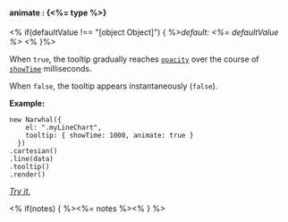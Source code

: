 #### **animate** : {<%= type %>}

<% if(defaultValue !== "[object Object]") { %>*default: <%= defaultValue %>* <% }%>

When `true`, the tooltip gradually reaches [`opacity`](#config_config.tooltip.opacity) over the course of [`showTime`](#config_config.tooltip.showTime) milliseconds.

When `false`, the tooltip appears instantaneously (`false`).

**Example:**

	new Narwhal({
	    el: ".myLineChart",
	    tooltip: { showTime: 1000, animate: true }
	  })
	.cartesian()
	.line(data)
	.tooltip()
	.render() 

*[Try it.](http://jsfiddle.net/forio/e7Q3u/)*

<% if(notes) { %><%= notes %><% } %>

